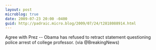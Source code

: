 ```yaml
---
layout: post
microblog: true
date: 2009-07-23 20:00 -0400
guid: http://padraic.micro.blog/2009/07/24/t2818088914.html
---
```

Agree with Prez -- Obama has refused to retract statement questioning police arrest of college professor. (via @BreakingNews)
